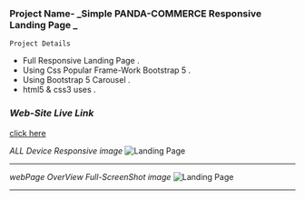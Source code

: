 ### Project Name-  _Simple PANDA-COMMERCE Responsive Landing Page _

``` Project Details ```
- Full Responsive Landing Page .
- Using Css Popular Frame-Work Bootstrap 5 .
- Using  Bootstrap 5 Carousel .
- html5 & css3 uses .

### _Web-Site Live Link_
[click here](http://192.168.0.103:5500/index.html)

_ALL Device Responsive image_
![Landing Page](images/markdwon/panda-commerce-responsive.png)

---
_webPage OverView Full-ScreenShot image_
![Landing Page](images/markdwon/panda-commerce-full-screenshot.png)

---
